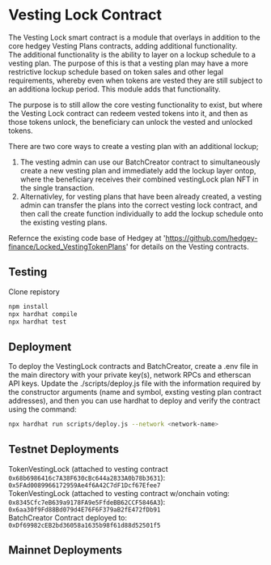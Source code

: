 # Vesting Lock Contract

The Vesting Lock smart contract is a module that overlays in addition to the core hedgey Vesting Plans contracts, adding additional functionality.  
The additional functionality is the ability to layer on a lockup schedule to a vesting plan. The purpose of this is that a vesting plan may have a more restrictive lockup schedule based on token sales and other legal requirements, whereby even when tokens are vested they are still subject to an additiona lockup period. This module adds that functionality. 

The purpose is to still allow the core vesting functionality to exist, but where the Vesting Lock contract can redeem vested tokens into it, and then as those tokens unlock, the beneficiary can unlock the vested and unlocked tokens.  

There are two core ways to create a vesting plan with an additional lockup;   
1. The vesting admin can use our BatchCreator contract to simultaneously create a new vesting plan and immediately add the lockup layer ontop, where the beneficiary receives their combined vestingLock plan NFT in the single transaction.  
2. Alternativley, for vesting plans that have been already created, a vesting admin can transfer the plans into the correct vesting lock contract, and then call the create function individually to add the lockup schedule onto the existing vesting plans. 


Refernce the existing code base of Hedgey at 'https://github.com/hedgey-finance/Locked_VestingTokenPlans' for details on the Vesting contracts. 

## Testing

Clone repistory

``` bash
npm install
npx hardhat compile
npx hardhat test
```

## Deployment
To deploy the VestingLock contracts and BatchCreator, create a .env file in the main directory with your private key(s), network RPCs and etherscan API keys. Update the ./scripts/deploy.js file with the information required by the constructor arguments (name and symbol, exsting vesting plan contract addresses), and then you can use hardhat to deploy and verify the contract using the command: 

``` bash
npx hardhat run scripts/deploy.js --network <network-name>
```

## Testnet Deployments

TokenVestingLock (attached to vesting contract `0x68b6986416c7A38F630cBc644a2833A0b78b3631`): `0x5FAd0089966172959Ae4f6A42C7dF1Dcf67Efee7`    
TokenVestingLock (attached to vesting contract w/onchain voting: `0x8345Cfc7eB639a9178FA9e5FfdeBB62CCF5846A3`): `0x6aa30f9Fd88Bd079d4E76F6F379aB2fE472fDb91`     
BatchCreator Contract deployed to: `0xDf69982cEB2bd36058a1635b98f61d88d52501f5`   


## Mainnet Deployments